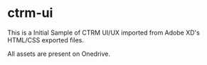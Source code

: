 # ctrm-ui
This is a Initial Sample of CTRM UI/UX imported from Adobe XD's HTML/CSS exported files.

All assets are present on Onedrive.